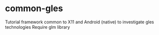 common-gles
===============
Tutorial framework common to X11 and Android (native)  to investigate gles technologies 
Require glm library
